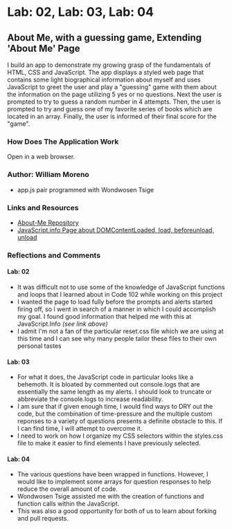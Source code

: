 # Lab: 02, Lab: 03, Lab: 04

## About Me, with a guessing game, Extending 'About Me' Page

I build an app to demonstrate my growing grasp of the fundamentals of HTML, CSS and JavaScript. The app displays a styled web page that contains some light biographical information about myself and uses JavaScript to greet the user and play a "guessing" game with them about the information on the page utilizing 5 yes or no questions. Next the user is prompted to try to guess a random number in 4 attempts. Then, the user is prompted to try and guess one of my favorite series of books which are located in an array. Finally, the user is informed of their final score for the "game".

### How Does The Application Work

Open in a web browser.

### Author: William Moreno

- app.js pair programmed with Wondwosen Tsige

### Links and Resources

- [About-Me Repository](https://github.com/William-Moreno/About-Me)
- [JavaScript.info Page about DOMContentLoaded, load, beforeunload, unload](https://javascript.info/onload-ondomcontentloaded)

### Reflections and Comments

#### Lab: 02

- It was difficult not to use some of the knowledge of JavaScript functions and loops that I learned about in Code 102 while working on this project
- I wanted the page to load fully before the prompts and alerts started firing off, so I went in search of a manner in which I could accomplish my goal. I found good information that helped me with this at JavaScript.Info _(see link above)_
- I admit I'm not a fan of the particular reset.css file which we are using at this time and I can see why many people tailor these files to their own personal tastes

#### Lab: 03

- For what it does, the JavaScript code in particular looks like a behemoth. It is bloated by commented out console.logs that are essentially the same length as my alerts. I should look to truncate or abbreviate the console.logs to increase readability.
- I am sure that if given enough time, I would find ways to DRY out the code, but the combination of time-pressure and the multiple custom reponses to a variety of questions presents a definite obstacle to this. If I can find time, I will attempt to overcome it.
- I need to work on how I organize my CSS selectors within the styles.css file to make it easier to find elements I have previously selected.

#### Lab: 04

- The various questions have been wrapped in functions. However, I would like to implement some arrays for question responses to help reduce the overall amount of code.
- Wondwosen Tsige assisted me with the creation of functions and function calls within the JavaScript.
- This was also a good opportunity for both of us to learn about forking and pull requests.
